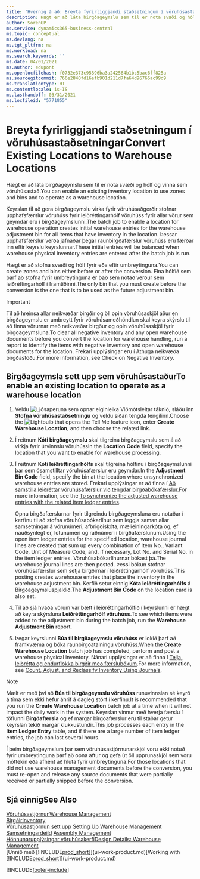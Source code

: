 ```yaml
---
title: 'Hvernig á að: Breyta fyrirliggjandi staðsetningum í vöruhúsastaðsetningar | Microsoft Docs'
description: Hægt er að láta birgðageymslu sem til er nota svæði og hólf og vinna sem vöruhúsastað.
author: SorenGP
ms.service: dynamics365-business-central
ms.topic: conceptual
ms.devlang: na
ms.tgt_pltfrm: na
ms.workload: na
ms.search.keywords: ''
ms.date: 04/01/2021
ms.author: edupont
ms.openlocfilehash: f0732e373c95896ba3a242564b1bc5bac6ff825a
ms.sourcegitcommit: 766e2840fd16efb901d211d7fa64d96766ac99d9
ms.translationtype: HT
ms.contentlocale: is-IS
ms.lasthandoff: 03/31/2021
ms.locfileid: "5771855"
---
```

# <a name="convert-existing-locations-to-warehouse-locations"></a><span data-ttu-id="5d9a9-103">Breyta fyrirliggjandi staðsetningum í vöruhúsastaðsetningar</span><span class="sxs-lookup"><span data-stu-id="5d9a9-103">Convert Existing Locations to Warehouse Locations</span></span>
<span data-ttu-id="5d9a9-104">Hægt er að láta birgðageymslu sem til er nota svæði og hólf og vinna sem vöruhúsastað.</span><span class="sxs-lookup"><span data-stu-id="5d9a9-104">You can enable an existing inventory location to use zones and bins and to operate as a warehouse location.</span></span>  

<span data-ttu-id="5d9a9-105">Keyrslan til að gera birgðageymslu virka fyrir vöruhúsaðgerðir stofnar upphafsfærslur vöruhúss fyrir leiðréttingarhólf vöruhúss fyrir allar vörur sem geymdar eru í birgðageymslunni.</span><span class="sxs-lookup"><span data-stu-id="5d9a9-105">The batch job to enable a location for warehouse operation creates initial warehouse entries for the warehouse adjustment bin for all items that have inventory in the location.</span></span> <span data-ttu-id="5d9a9-106">Þessar upphafsfærslur verða jafnaðar þegar raunbirgðafærslur vöruhúss eru færðar inn eftir keyrslu keyrslunnar.</span><span class="sxs-lookup"><span data-stu-id="5d9a9-106">These initial entries will be balanced when warehouse physical inventory entries are entered after the batch job is run.</span></span>  

<span data-ttu-id="5d9a9-107">Hægt er að stofna svæði og hólf fyrir eða eftir umbreytinguna.</span><span class="sxs-lookup"><span data-stu-id="5d9a9-107">You can create zones and bins either before or after the conversion.</span></span> <span data-ttu-id="5d9a9-108">Eina hólfið sem þarf að stofna fyrir umbreytinguna er það sem notað verður sem leiðréttingarhólf í framtíðinni.</span><span class="sxs-lookup"><span data-stu-id="5d9a9-108">The only bin that you must create before the conversion is the one that is to be used as the future adjustment bin.</span></span>  

> [!IMPORTANT]  
>  <span data-ttu-id="5d9a9-109">Til að hreinsa allar neikvæðar birgðir og öll opin vöruhúsaskjöl áður en birgðageymslu er umbreytt fyrir vöruhúsameðhöndlun skal keyra skýrslu til að finna vörurnar með neikvæðar birgður og opin vöruhúsaskjöl fyrir birgðageymsluna.</span><span class="sxs-lookup"><span data-stu-id="5d9a9-109">To clear all negative inventory and any open warehouse documents before you convert the location for warehouse handling, run a report to identify the items with negative inventory and open warehouse documents for the location.</span></span> <span data-ttu-id="5d9a9-110">Frekari upplýsingar eru í Athuga neikvæða birgðastöðu.</span><span class="sxs-lookup"><span data-stu-id="5d9a9-110">For more information, see Check on Negative Inventory.</span></span>  

## <a name="to-enable-an-existing-location-to-operate-as-a-warehouse-location"></a><span data-ttu-id="5d9a9-111">Birgðageymsla sett upp sem vöruhúsastaður</span><span class="sxs-lookup"><span data-stu-id="5d9a9-111">To enable an existing location to operate as a warehouse location</span></span>  
1.  <span data-ttu-id="5d9a9-112">Veldu ![Ljósaperuna sem opnar eiginleika Viðmótsleitar](media/ui-search/search_small.png "Segðu mér hvað þú vilt gera") táknið, sláðu inn **Stofna vöruhúsastaðsetningu** og veldu síðan tengda tengilinn.</span><span class="sxs-lookup"><span data-stu-id="5d9a9-112">Choose the ![Lightbulb that opens the Tell Me feature](media/ui-search/search_small.png "Tell me what you want to do") icon, enter **Create Warehouse Location**, and then choose the related link.</span></span>  
2.  <span data-ttu-id="5d9a9-113">Í reitnum **Kóti birgðageymslu** skal tilgreina birgðageymslu sem á að virkja fyrir úrvinnslu vöruhúss</span><span class="sxs-lookup"><span data-stu-id="5d9a9-113">In the **Location Code** field, specify the location that you want to enable for warehouse processing.</span></span>  
3.  <span data-ttu-id="5d9a9-114">Í reitnum **Kóti leiðréttingarhólfs** skal tilgreina hólfinu í birgðageymslunni þar sem ósamstilltar vöruhúsafærslur eru geymdar.</span><span class="sxs-lookup"><span data-stu-id="5d9a9-114">In the **Adjustment Bin Code** field, specify the bin at the location where unsynchronized warehouse entries are stored.</span></span> <span data-ttu-id="5d9a9-115">Frekari upplýsingar er að finna í [Að samstilla leiðréttar vöruhúsafærslur við tengdar birgðabókafærslur](inventory-how-count-adjust-reclassify.md#to-synchronize-the-adjusted-warehouse-entries-with-the-related-item-ledger-entries).</span><span class="sxs-lookup"><span data-stu-id="5d9a9-115">For more information, see the [To synchronize the adjusted warehouse entries with the related item ledger entries](inventory-how-count-adjust-reclassify.md#to-synchronize-the-adjusted-warehouse-entries-with-the-related-item-ledger-entries).</span></span>  

    <span data-ttu-id="5d9a9-116">Opnu birgðafærslurnar fyrir tilgreindu birgðageymsluna eru notaðar í kerfinu til að stofna vöruhúsabókarlínur sem leggja saman allar samsetningar á vörunúmeri, afbrigðiskóta, mælieiningarkóta og, ef nauðsynlegt er, lotunúmeri og raðnúmeri í birgðafærslunum.</span><span class="sxs-lookup"><span data-stu-id="5d9a9-116">Using the open item ledger entries for the specified location, warehouse journal lines are created that sum up every combination of Item No., Variant Code, Unit of Measure Code, and, if necessary, Lot No. and Serial No. in the item ledger entries.</span></span> <span data-ttu-id="5d9a9-117">Vöruhúsabókarlínurnar bókast þá.</span><span class="sxs-lookup"><span data-stu-id="5d9a9-117">The warehouse journal lines are then posted.</span></span> <span data-ttu-id="5d9a9-118">Þessi bókun stofnar vöruhúsafærslur sem setja birgðirnar í leiðréttingarhólf vöruhúss.</span><span class="sxs-lookup"><span data-stu-id="5d9a9-118">This posting creates warehouse entries that place the inventory in the warehouse adjustment bin.</span></span> <span data-ttu-id="5d9a9-119">Kerfið setur einnig **Kóta leiðréttingarhólfs** á Birgðageymsluspjaldið.</span><span class="sxs-lookup"><span data-stu-id="5d9a9-119">The **Adjustment Bin Code** on the location card is also set.</span></span>  

4.  <span data-ttu-id="5d9a9-120">Til að sjá hvaða vörum var bætt í leiðréttingarhólfið í keyrslunni er hægt að keyra skýrsluna **Leiðréttingarhólf vöruhúss**.</span><span class="sxs-lookup"><span data-stu-id="5d9a9-120">To see which items were added to the adjustment bin during the batch job, run the **Warehouse Adjustment Bin** report.</span></span>  
5.  <span data-ttu-id="5d9a9-121">Þegar keyrslunni **Búa til birgðageymslu vöruhúss** er lokið þarf að framkvæma og bóka raunbirgðatalningu vöruhúss.</span><span class="sxs-lookup"><span data-stu-id="5d9a9-121">When the **Create Warehouse Location** batch job has completed, perform and post a warehouse physical inventory.</span></span> <span data-ttu-id="5d9a9-122">Nánari upplýsingar er að finna í [Telja, leiðrétta og endurflokka birgðir með færslubókum](inventory-how-count-adjust-reclassify.md).</span><span class="sxs-lookup"><span data-stu-id="5d9a9-122">For more information, see [Count, Adjust, and Reclassify Inventory Using Journals](inventory-how-count-adjust-reclassify.md).</span></span>  

> [!NOTE]  
>  <span data-ttu-id="5d9a9-123">Mælt er með því að **Búa til birgðageymslu vöruhúss** runuvinnslan sé keyrð á tíma sem ekki hefur áhrif á dagleg störf í kerfinu.</span><span class="sxs-lookup"><span data-stu-id="5d9a9-123">It is recommended that you run the **Create Warehouse Location** batch job at a time when it will not impact the daily work in the system.</span></span> <span data-ttu-id="5d9a9-124">Keyrslan vinnur með hverja færslu í töflunni **Birgðafærsla** og ef margar birgðafærslur eru til staðar getur keyrslan tekið margar klukkustundir.</span><span class="sxs-lookup"><span data-stu-id="5d9a9-124">This job processes each entry in the **Item Ledger Entry** table, and if there are a large number of item ledger entries, the job can last several hours.</span></span>  

 <span data-ttu-id="5d9a9-125">Í þeim birgðageymslum þar sem vöruhúsastjórnunarskjöl voru ekki notuð fyrir umbreytinguna þarf að opna aftur og gefa út öll upprunaskjöl sem voru móttekin eða afhent að hluta fyrir umbreytinguna.</span><span class="sxs-lookup"><span data-stu-id="5d9a9-125">For those locations that did not use warehouse management documents before the conversion, you must re-open and release any source documents that were partially received or partially shipped before the conversion.</span></span>  

## <a name="see-also"></a><span data-ttu-id="5d9a9-126">Sjá einnig</span><span class="sxs-lookup"><span data-stu-id="5d9a9-126">See Also</span></span>  
[<span data-ttu-id="5d9a9-127">Vöruhúsastjórnun</span><span class="sxs-lookup"><span data-stu-id="5d9a9-127">Warehouse Management</span></span>](warehouse-manage-warehouse.md)  
[<span data-ttu-id="5d9a9-128">Birgðir</span><span class="sxs-lookup"><span data-stu-id="5d9a9-128">Inventory</span></span>](inventory-manage-inventory.md)  
<span data-ttu-id="5d9a9-129">[Vöruhúsastjórnun sett upp](warehouse-setup-warehouse.md)   </span><span class="sxs-lookup"><span data-stu-id="5d9a9-129">[Setting Up Warehouse Management](warehouse-setup-warehouse.md)   </span></span>  
<span data-ttu-id="5d9a9-130">[Samsetningardeild](assembly-assemble-items.md)  </span><span class="sxs-lookup"><span data-stu-id="5d9a9-130">[Assembly Management](assembly-assemble-items.md)  </span></span>  
[<span data-ttu-id="5d9a9-131">Hönnunarupplýsingar vöruhúsakerfi</span><span class="sxs-lookup"><span data-stu-id="5d9a9-131">Design Details: Warehouse Management</span></span>](design-details-warehouse-management.md)  
<span data-ttu-id="5d9a9-132">[Unnið með [!INCLUDE[prod_short](includes/prod_short.md)]](ui-work-product.md)</span><span class="sxs-lookup"><span data-stu-id="5d9a9-132">[Working with [!INCLUDE[prod_short](includes/prod_short.md)]](ui-work-product.md)</span></span>


[!INCLUDE[footer-include](includes/footer-banner.md)]
